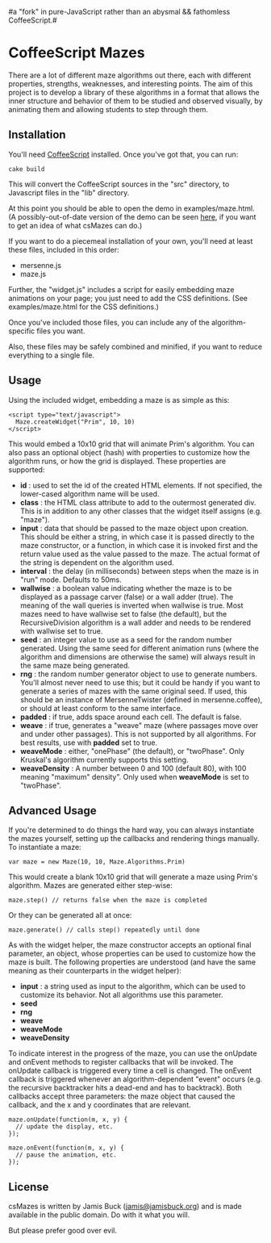 #a "fork" in pure-JavaScript rather than an abysmal && fathomless CoffeeScript.#


CoffeeScript Mazes
==================

There are a lot of different maze algorithms out there, each with different
properties, strengths, weaknesses, and interesting points. The aim of this
project is to develop a library of these algorithms in a format that allows
the inner structure and behavior of them to be studied and observed
visually, by animating them and allowing students to step through them.


Installation
------------

You'll need [CoffeeScript](http://coffeescript.org) installed. Once you've
got that, you can run:

    cake build

This will convert the CoffeeScript sources in the "src" directory, to
Javascript files in the "lib" directory.

At this point you should be able to open the demo in examples/maze.html.
(A possibly-out-of-date version of the demo can be seen
[here](http://jamisbuck.org/mazes), if you want to get an idea of what
csMazes can do.)

If you want to do a piecemeal installation of your own, you'll need at least
these files, included in this order:

* mersenne.js
* maze.js

Further, the "widget.js" includes a script for easily embedding maze animations
on your page; you just need to add the CSS definitions. (See examples/maze.html
for the CSS definitions.)

Once you've included those files, you can include any of the algorithm-specific
files you want.

Also, these files may be safely combined and minified, if you want to reduce
everything to a single file.


Usage
-----

Using the included widget, embedding a maze is as simple as this:

    <script type="text/javascript">
      Maze.createWidget("Prim", 10, 10)
    </script>

This would embed a 10x10 grid that will animate Prim's algorithm. You can also
pass an optional object (hash) with properties to customize how the algorithm
runs, or how the grid is displayed. These properties are supported:

* **id** : used to set the id of the created HTML elements. If not specified,
  the lower-cased   algorithm name will be used.
* **class** : the HTML class attribute to add to the outermost generated
  div. This is in addition to any other classes that the widget itself
  assigns (e.g. "maze").
* **input** : data that should be passed to the maze object upon creation.
  This should be either a string, in which case it is passed directly to the
  maze constructor, or a function, in which case it is invoked first and
  the return value used as the value passed to the maze. The actual format
  of the string is dependent on the algorithm used.
* **interval** : the delay (in milliseconds) between steps when the maze
  is in "run" mode. Defaults to 50ms.
* **wallwise** : a boolean value indicating whether the maze is to be
  displayed as a passage carver (false) or a wall adder (true). The meaning
  of the wall queries is inverted when wallwise is true. Most mazes
  need to have wallwise set to false (the default), but the RecursiveDivision
  algorithm is a wall adder and needs to be rendered with wallwise set to
  true.
* **seed** : an integer value to use as a seed for the random number generated.
  Using the same seed for different animation runs (where the algorithm and
  dimensions are otherwise the same) will always result in the same maze
  being generated.
* **rng** : the random number generator object to use to generate numbers.
  You'll almost never need to use this; but it could be handy if you want to
  generate a series of mazes with the same original seed. If used, this should
  be an instance of MersenneTwister (defined in mersenne.coffee), or should
  at least conform to the same interface.
* **padded** : if true, adds space around each cell. The default is false.
* **weave** : if true, generates a "weave" maze (where passages move over
  and under other passages). This is not supported by all algorithms. For
  best results, use with **padded** set to true.
* **weaveMode** : either, "onePhase" (the default), or "twoPhase". Only
  Kruskal's algorithm currently supports this setting.
* **weaveDensity** : A number between 0 and 100 (default 80), with 100
  meaning "maximum" density". Only used when **weaveMode** is set to
  "twoPhase".

Advanced Usage
--------------

If you're determined to do things the hard way, you can always instantiate
the mazes yourself, setting up the callbacks and rendering things manually.
To instantiate a maze:

    var maze = new Maze(10, 10, Maze.Algorithms.Prim)

This would create a blank 10x10 grid that will generate a maze using Prim's
algorithm. Mazes are generated either step-wise:

    maze.step() // returns false when the maze is completed

Or they can be generated all at once:

    maze.generate() // calls step() repeatedly until done

As with the widget helper, the maze constructor accepts an optional final
parameter, an object, whose properties can be used to customize how the
maze is built. The following properties are understood (and have the same
meaning as their counterparts in the widget helper):

* **input** : a string used as input to the algorithm, which can be used to
  customize its behavior. Not all algorithms use this parameter.
* **seed**
* **rng**
* **weave**
* **weaveMode**
* **weaveDensity**

To indicate interest in the progress of the maze, you can use the onUpdate and
onEvent methods to register callbacks that will be invoked. The onUpdate
callback is triggered every time a cell is changed. The onEvent callback is
triggered whenever an algorithm-dependent "event" occurs (e.g. the recursive
backtracker hits a dead-end and has to backtrack). Both callbacks accept three
parameters: the maze object that caused the callback, and the x and y coordinates
that are relevant.

    maze.onUpdate(function(m, x, y) {
      // update the display, etc.
    });

    maze.onEvent(function(m, x, y) {
      // pause the animation, etc.
    });

License
-------

csMazes is written by Jamis Buck (jamis@jamisbuck.org) and is made available
in the public domain. Do with it what you will.

But please prefer good over evil.
